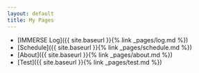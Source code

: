 ```yaml
---
layout: default
title: My Pages
---
```


  * [IMMERSE Log]({{ site.baseurl }}{% link _pages/log.md %})
  * [Schedule]({{ site.baseurl }}{% link _pages/schedule.md %})
  * [About]({{ site.baseurl }}{% link _pages/about.md %})
  * [Test]({{ site.baseurl }}{% link _pages/test.md %})